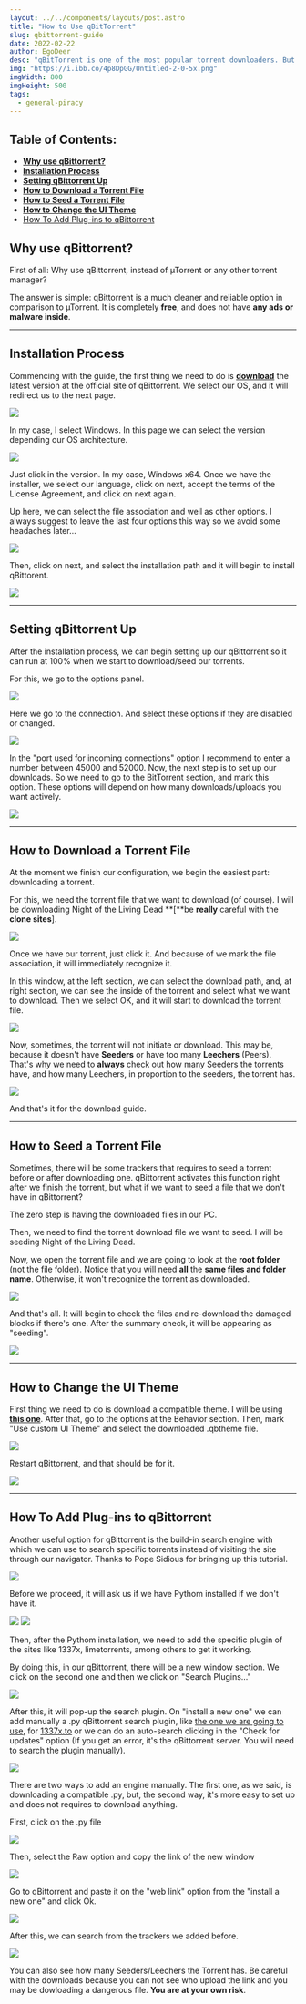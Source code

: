 ```yaml
---
layout: ../../components/layouts/post.astro
title: "How to Use qBitTorrent"
slug: qbittorrent-guide
date: 2022-02-22
author: EgoDeer
desc: "qBitTorrent is one of the most popular torrent downloaders. But how do you use it properly?"
img: "https://i.ibb.co/4p8DpGG/Untitled-2-0-5x.png"
imgWidth: 800
imgHeight: 500
tags:
  - general-piracy
---
```


## Table of Contents:
- [**Why use qBittorrent?**](#why-use-qbittorrent)
- [**Installation Process**](#installation-process)
- [**Setting qBittorrent Up**](#setting-qbittorrent-up)
- [**How to Download a Torrent File**](#how-to-download-a-torrent-file)
- [**How to Seed a Torrent File**](#how-to-seed-a-torrent-file)
- [**How to Change the UI Theme**](#how-to-change-the-ui-theme)
- [How To Add Plug-ins to qBittorrent](#how-to-add-plug-ins-to-qbittorrent)

## Why use qBittorrent?

First of all: Why use qBittorrent, instead of µTorrent or any other torrent manager?

The answer is simple: qBittorrent is a much cleaner and reliable option in comparison to µTorrent. It is completely **free**, and does not have **any ads or malware inside**.

---

## Installation Process

Commencing with the guide, the first thing we need to do is [**download**](https://www.qbittorrent.org/download.php) the latest version at the official site of qBittorrent. We select our OS, and it will redirect us to the next page.

![](/images/qbittorrent-guide/downloadqb-1.png)

In my case, I select Windows.
In this page we can select the version depending our OS architecture.

![](/images/qbittorrent-guide/Downloadqb-2.png)

Just click in the version. In my case, Windows x64.
Once we have the installer, we select our language, click on next, accept the terms of the License Agreement, and click on next again.

Up here, we can select the file association and well as other options. I always suggest to leave the last four options this way so we avoid some headaches later...

![](/images/qbittorrent-guide/image-9.png)

Then, click on next, and select the installation path and it will begin to install qBittorent.

![](/images/qbittorrent-guide/image-10.png)

---

## Setting qBittorrent Up

After the installation process, we can begin setting up our qBittorrent so it can run at 100% when we start to download/seed our torrents.

For this, we go to the options panel.

![](/images/qbittorrent-guide/qBittorrentUI.png)

Here we go to the connection. And select these options if they are disabled or changed.

![](/images/qbittorrent-guide/qBittorrent-Options.png)

In the "port used for incoming connections" option I recommend to enter a number between 45000 and 52000.
Now, the next step is to set up our downloads. So we need to go to the BitTorrent section, and mark this option. These options will depend on how many downloads/uploads you want actively.

![](/images/qbittorrent-guide/qBittorrent-Options-2.png)

---

## How to Download a Torrent File

At the moment we finish our configuration, we begin the easiest part: downloading a torrent.

For this, we need the torrent file that we want to download (of course). I will be downloading Night of the Living Dead **[**be **really** careful with the **clone sites**].

![](/images/qbittorrent-guide/qBittorrent-Download-1.png)

Once we have our torrent, just click it. And because of we mark the file association, it will immediately recognize it.

In this window, at the left section, we can select the download path, and, at right section, we can see the inside of the torrent and select what we want to download. Then we select OK, and it will start to download the torrent file.

![](/images/qbittorrent-guide/qBittorrent-Download-2-1.png)

Now, sometimes, the torrent will not initiate or download. This may be, because it doesn't have **Seeders** or have too many **Leechers** (Peers). That's why we need to **always** check out how many Seeders the torrents have, and how many Leechers, in proportion to the seeders, the torrent has.

![](/images/qbittorrent-guide/qBittorrent-Download-3.png)

And that's it for the download guide.

---

## How to Seed a Torrent File

Sometimes, there will be some trackers that requires to seed a torrent before or after downloading one. qBittorrent activates this function right after we finish the torrent, but what if we want to seed a file that we don't have in qBittorrent?

The zero step is having the downloaded files in our PC.

Then, we need to find the torrent download file we want to seed. I will be seeding Night of the Living Dead.

Now, we open the torrent file and we are going to look at the **root folder** (not the file folder). Notice that you will need **all** the **same files and folder name**. Otherwise, it won't recognize the torrent as downloaded.

![](/images/qbittorrent-guide/qBittorrent-seed-1.png)

And that's all. It will begin to check the files and re-download the damaged blocks if there's one. After the summary check, it will be appearing as "seeding".

![](/images/qbittorrent-guide/qBittorrent-seed-2.png)

---

## How to Change the UI Theme

First thing we need to do is download a compatible theme. I will be using [**this one**](https://github.com/jagannatharjun/qbt-theme). After that, go to the options at the Behavior section. Then, mark "Use custom UI Theme" and select the downloaded .qbtheme file.

![](/images/qbittorrent-guide/qBittorrent-theme.png)

Restart qBittorrent, and that should be for it.

![](/images/qbittorrent-guide/image-19.png)

---

## How To Add Plug-ins to qBittorrent

Another useful option for qBittorrent is the build-in search engine with which we can use to search specific torrents instead of visiting the site through our navigator. Thanks to Pope Sidious for bringing up this tutorial.

![](/images/qbittorrent-guide/qBittorrent-plugin.png)

Before we proceed, it will ask us if we have Pythom installed if we don't have it.

![](/images/qbittorrent-guide/qBittorrent-plugin-2.png)
![](/images/qbittorrent-guide/image-34.png)

Then, after the Pythom installation, we need to add the specific plugin of the sites like 1337x, limetorrents, among others to get it working.

By doing this, in our qBittorrent, there will be a new window section. We click on the second one and then we click on "Search Plugins..."

![](/images/qbittorrent-guide/qBittorrent-plugin-3.png)

After this, it will pop-up the search plugin. On "install a new one" we can add manually a .py qBittorrent search plugin, like [the one we are going to use](https://github.com/v1k45/1337x-qBittorrent-search-plugin), for [1337x.to](https://1337x.to/) or we can do an auto-search clicking in the "Check for updates" option (If you get an error, it's the qBittorrent server. You will need to search the plugin manually).

![](/images/qbittorrent-guide/qBittorrent-plugin-4.png)

There are two ways to add an engine manually. The first one, as we said, is downloading a compatible .py, but, the second way, it's more easy to set up and does not requires to download anything.

First, click on the .py file

![](/images/qbittorrent-guide/qBittorrent-plugin-5.png)

Then, select the Raw option and copy the link of the new window

![](/images/qbittorrent-guide/qBittorrent-plugin-6.png)

Go to qBittorrent and paste it on the "web link" option from the "install a new one" and click Ok.

![](/images/qbittorrent-guide/image-1.png)

After this, we can search from the trackers we added before.

![](/images/qbittorrent-guide/image-3.png)

You can also see how many Seeders/Leechers the Torrent has.
Be careful with the downloads because you can not see who upload the link and you may be dowloading a dangerous file. **You are at your own risk**.